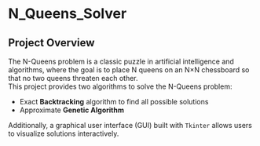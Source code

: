 # N_Queens_Solver

## Project Overview
The N-Queens problem is a classic puzzle in artificial intelligence and algorithms, where the goal is to place N queens on an N×N chessboard so that no two queens threaten each other.  
This project provides two algorithms to solve the N-Queens problem:  
- Exact **Backtracking** algorithm to find all possible solutions  
- Approximate **Genetic Algorithm**  

Additionally, a graphical user interface (GUI) built with `Tkinter` allows users to visualize solutions interactively.
